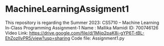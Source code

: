 # MachineLearningAssigment1
This repository is regarding the Summer 2023: CS5710 – Machine Learning In-Class Programming Assignment-1
Name :
Mallika Mamidi
ID:
700746126
Video Link:
https://drive.google.com/file/d/1Mijp2paK8i-gYP6T-tBL-EhZozIIvPR5/view?usp=sharing 
Code file: Assignment1.py

